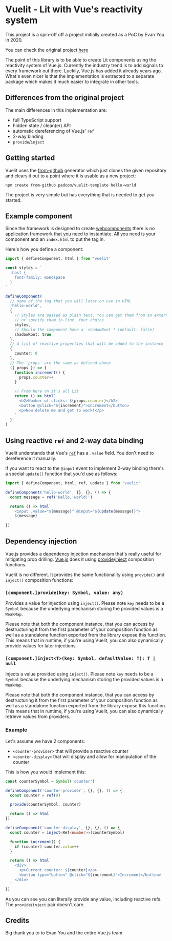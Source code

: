 # Vuelit - Lit with Vue's reactivity system

This project is a spin-off off a project initially created as a PoC by Evan You in 2020.

You can check the original project [here](https://www.npmjs.com/package/@vue/lit)

The point of this library is to be able to create Lit components using the reactivity system of Vue.js. Currently the industry trend is to add signals to every framework out there. Luckily, Vue.js has added it already years ago. What's even nicer is that the implementation is extracted to a separate package which makes it much easier to integrate in other tools.

## Differences from the original project

The main differences in this implementation are:

- full TypeScript support
- hidden state / clean(er) API
- automatic dereferencing of Vue.js' `ref`
- 2-way binding
- `provide`/`inject`

## Getting started

Vuelit uses the [from-github](https://npmjs.org/package/create-from-github) generator which just clones the given repository and clears it out to a point where it is usable as a new project:

```
npm create from-github padcom/vuelit-template hello-world
```

The project is very simple but has everything that is needed to get you started.

## Example component

Since the framework is designed to create [webcomponents](https://developer.mozilla.org/en-US/docs/Web/API/Web_components) there is no application framework that you need to instantiate. All you need is your component and an `index.html` to put the tag in.

Here's how you define a component:

```typescript
import { defineComponent, html } from 'vuelit'

const styles = `
  :host {
    font-family: monospace
  }
`

defineComponent(
  // name of the tag that you will later on use in HTML
  'hello-world',
  {
    // Styles are passed as plain text. You can get them from an external file
    // or specify them in-line. Your choice
    styles,
    // Should the component have a `shadowRoot`? (default: false)
    shadowRoot: true
  },
  // A list of reactive properties that will be added to the instance
  {
    counter: 0
  },
  // The `props` are the same as defined above
  ({ props }) => {
    function increment() {
      props.counter++
    }

    // From here on it's all Lit
    return () => html`
      <h2>Number of clicks: ${props.counter}</h2>
      <button @click="${increment}">Increment</button>
      <p>Now delete me and get to work!</p>
    `
  }
)
```

## Using reactive `ref` and 2-way data binding

Vuelit understands that Vue's [`ref`](https://vuejs.org/api/reactivity-core.html#ref) has a `.value` field. You don't need to dereference it manually.

If you want to react to the `@input` event to implement 2-way binding there's a special `update()` function that you'd use as follows:

```typescript
import { defineComponent, html, ref, update } from 'vuelit'

defineComponent('hello-world', {}, {}, () => {
  const message = ref('Hello, world!')

  return () => html`
    <input .value="${message}" @input="${update(message)}">
    ${message}
  `
})
```

## Dependency injection

Vue.js provides a dependency injection mechanism that's really useful for mitigating prop drilling. [Vue.js](https://vuejs.org/guide/components/provide-inject.html) does it using [provide](https://vuejs.org/api/options-composition.html#provide)/[inject](https://vuejs.org/api/options-composition.html#inject) composition functions.

Vuelit is no different. It provides the same functionality using `provide()` and `inject()` composition functions:

### `[component.]provide(key: Symbol, value: any)`

Provides a value for injection using `inject()`. Please note `key` needs to be a `Symbol` because the underlying mechanism storing the provided values is a `WeakMap`.

Please note that both the component instance, that you can access by destructuring it from the first parameter of your composition function as well as a standalone function exported from the library expose this function. This means that in runtime, if you're using Vuelit, you can also dynamically provide values for later injections.

### `[component.]inject<T>(key: Symbol, defaultValue: T): T | null`

Injects a value provided using `inject()`. Please note `key` needs to be a `Symbol` because the underlying mechanism storing the provided values is a `WeakMap`.

Please note that both the component instance, that you can access by destructuring it from the first parameter of your composition function as well as a standalone function exported from the library expose this function. This means that in runtime, if you're using Vuelit, you can also dynamically retrieve values from providers.

### Example

Let's assume we have 2 components:

- `<counter-provider>` that will provide a reactive counter
- `<counter-display>` that will display and allow for manipulation of the counter

This is how you would implement this:

```typescript
const counterSymbol = Symbol('counter')

defineComponent('counter-provider', {}, {}, () => {
  const counter = ref(0)

  provide(counterSymbol, counter)

  return () => html``
})

defineComponent('counter-display', {}, {}, () => {
  const counter = inject<Ref<number>>(counterSymbol)

  function increment() {
    if (counter) counter.value++
  }

  return () => html`
    <div>
      <p>Current counter: ${counter}</p>
      <button type="button" @click="${increment}">Increment</button>
    </div>
  `
})
```

As you can see you can literally provide any value, including reactive refs. The `provide`/`inject` pair doesn't care.

## Credits

Big thank you to to Evan You and the entire Vue.js team.
